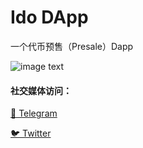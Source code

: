 # Ido DApp
一个代币预售（Presale）Dapp

![image text](https://github.com/chaintoolapp/ido/blob/main/img/ido_double.png "web view")

#### 社交媒体访问：
[💬 Telegram](https://t.me/chaintool_app)

[🐦 Twitter](https://twitter.com/chain_tool)
